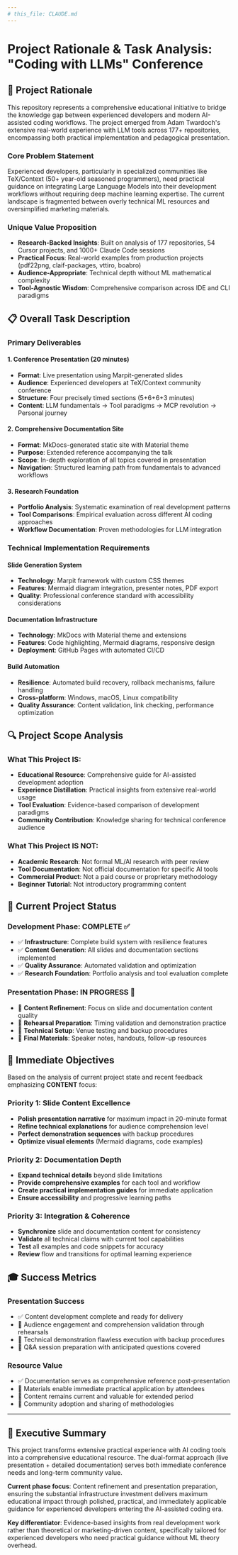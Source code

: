```yaml
---
# this_file: CLAUDE.md
---
```


# Project Rationale & Task Analysis: "Coding with LLMs" Conference

## 🎯 **Project Rationale**

This repository represents a comprehensive educational initiative to bridge the knowledge gap between experienced developers and modern AI-assisted coding workflows. The project emerged from Adam Twardoch's extensive real-world experience with LLM tools across 177+ repositories, encompassing both practical implementation and pedagogical presentation.

### **Core Problem Statement**
Experienced developers, particularly in specialized communities like TeX/Context (50+ year-old seasoned programmers), need practical guidance on integrating Large Language Models into their development workflows without requiring deep machine learning expertise. The current landscape is fragmented between overly technical ML resources and oversimplified marketing materials.

### **Unique Value Proposition**
- **Research-Backed Insights**: Built on analysis of 177 repositories, 54 Cursor projects, and 1000+ Claude Code sessions
- **Practical Focus**: Real-world examples from production projects (pdf22png, claif-packages, vttiro, boabro)
- **Audience-Appropriate**: Technical depth without ML mathematical complexity
- **Tool-Agnostic Wisdom**: Comprehensive comparison across IDE and CLI paradigms

## 📋 **Overall Task Description**

### **Primary Deliverables**

#### 1. **Conference Presentation** (20 minutes)
- **Format**: Live presentation using Marpit-generated slides
- **Audience**: Experienced developers at TeX/Context community conference
- **Structure**: Four precisely timed sections (5+6+6+3 minutes)
- **Content**: LLM fundamentals → Tool paradigms → MCP revolution → Personal journey

#### 2. **Comprehensive Documentation Site**
- **Format**: MkDocs-generated static site with Material theme
- **Purpose**: Extended reference accompanying the talk
- **Scope**: In-depth exploration of all topics covered in presentation
- **Navigation**: Structured learning path from fundamentals to advanced workflows

#### 3. **Research Foundation**
- **Portfolio Analysis**: Systematic examination of real development patterns
- **Tool Comparisons**: Empirical evaluation across different AI coding approaches
- **Workflow Documentation**: Proven methodologies for LLM integration

### **Technical Implementation Requirements**

#### **Slide Generation System**
- **Technology**: Marpit framework with custom CSS themes
- **Features**: Mermaid diagram integration, presenter notes, PDF export
- **Quality**: Professional conference standard with accessibility considerations

#### **Documentation Infrastructure**
- **Technology**: MkDocs with Material theme and extensions
- **Features**: Code highlighting, Mermaid diagrams, responsive design
- **Deployment**: GitHub Pages with automated CI/CD

#### **Build Automation**
- **Resilience**: Automated build recovery, rollback mechanisms, failure handling
- **Cross-platform**: Windows, macOS, Linux compatibility
- **Quality Assurance**: Content validation, link checking, performance optimization

## 🔍 **Project Scope Analysis**

### **What This Project IS:**
- **Educational Resource**: Comprehensive guide for AI-assisted development adoption
- **Experience Distillation**: Practical insights from extensive real-world usage
- **Tool Evaluation**: Evidence-based comparison of development paradigms
- **Community Contribution**: Knowledge sharing for technical conference audience

### **What This Project IS NOT:**
- **Academic Research**: Not formal ML/AI research with peer review
- **Tool Documentation**: Not official documentation for specific AI tools
- **Commercial Product**: Not a paid course or proprietary methodology
- **Beginner Tutorial**: Not introductory programming content

## 🎪 **Current Project Status**

### **Development Phase: COMPLETE** ✅
- ✅ **Infrastructure**: Complete build system with resilience features
- ✅ **Content Generation**: All slides and documentation sections implemented
- ✅ **Quality Assurance**: Automated validation and optimization
- ✅ **Research Foundation**: Portfolio analysis and tool evaluation complete

### **Presentation Phase: IN PROGRESS** 🎯
- 🎯 **Content Refinement**: Focus on slide and documentation content quality
- 🎯 **Rehearsal Preparation**: Timing validation and demonstration practice
- 🎯 **Technical Setup**: Venue testing and backup procedures
- 🎯 **Final Materials**: Speaker notes, handouts, follow-up resources

## 🚀 **Immediate Objectives**

Based on the analysis of current project state and recent feedback emphasizing **CONTENT** focus:

### **Priority 1: Slide Content Excellence**
- **Polish presentation narrative** for maximum impact in 20-minute format
- **Refine technical explanations** for audience comprehension level
- **Perfect demonstration sequences** with backup procedures
- **Optimize visual elements** (Mermaid diagrams, code examples)

### **Priority 2: Documentation Depth**
- **Expand technical details** beyond slide limitations
- **Provide comprehensive examples** for each tool and workflow
- **Create practical implementation guides** for immediate application
- **Ensure accessibility** and progressive learning paths

### **Priority 3: Integration & Coherence**
- **Synchronize** slide and documentation content for consistency
- **Validate** all technical claims with current tool capabilities
- **Test** all examples and code snippets for accuracy
- **Review** flow and transitions for optimal learning experience

## 🎓 **Success Metrics**

### **Presentation Success**
- ✅ Content development complete and ready for delivery
- 🎯 Audience engagement and comprehension validation through rehearsals
- 🎯 Technical demonstration flawless execution with backup procedures
- 🎯 Q&A session preparation with anticipated questions covered

### **Resource Value**
- ✅ Documentation serves as comprehensive reference post-presentation
- 🎯 Materials enable immediate practical application by attendees
- 🎯 Content remains current and valuable for extended period
- 🎯 Community adoption and sharing of methodologies

---

## 📝 **Executive Summary**

This project transforms extensive practical experience with AI coding tools into a comprehensive educational resource. The dual-format approach (live presentation + detailed documentation) serves both immediate conference needs and long-term community value. 

**Current phase focus**: Content refinement and presentation preparation, ensuring the substantial infrastructure investment delivers maximum educational impact through polished, practical, and immediately applicable guidance for experienced developers entering the AI-assisted coding era.

**Key differentiator**: Evidence-based insights from real development work rather than theoretical or marketing-driven content, specifically tailored for experienced developers who need practical guidance without ML theory overhead.
